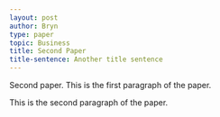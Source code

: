 ```yaml
---
layout: post
author: Bryn
type: paper
topic: Business
title: Second Paper
title-sentence: Another title sentence
---
```

Second paper. This is the first paragraph of the paper.

This is the second paragraph of the paper.
